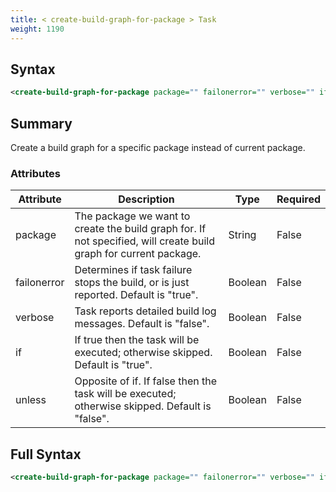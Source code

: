 ```yaml
---
title: < create-build-graph-for-package > Task
weight: 1190
---
```

## Syntax
```xml
<create-build-graph-for-package package="" failonerror="" verbose="" if="" unless="" />
```
## Summary ##
Create a build graph for a specific package instead of current package.


### Attributes
| Attribute | Description | Type | Required |
| --------- | ----------- | ---- | -------- |
| package | The package we want to create the build graph for.  If not specified, will create build graph for current package. | String | False |
| failonerror | Determines if task failure stops the build, or is just reported. Default is &quot;true&quot;. | Boolean | False |
| verbose | Task reports detailed build log messages.  Default is &quot;false&quot;. | Boolean | False |
| if | If true then the task will be executed; otherwise skipped. Default is &quot;true&quot;. | Boolean | False |
| unless | Opposite of if.  If false then the task will be executed; otherwise skipped. Default is &quot;false&quot;. | Boolean | False |

## Full Syntax
```xml
<create-build-graph-for-package package="" failonerror="" verbose="" if="" unless="" />
```
